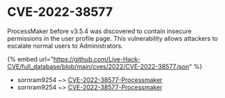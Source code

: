 # CVE-2022-38577

ProcessMaker before v3.5.4 was discovered to contain insecure permissions in the user profile page. This vulnerability allows attackers to escalate normal users to Administrators.

{% embed url="https://github.com/Live-Hack-CVE/full_database/blob/main/cves/2022/CVE-2022-38577.json" %}


* sornram9254 ~> [CVE-2022-38577-Processmaker](https://www.alice-snow.ru/2022/database/cve-2022-38577/cve-2022-38577-processmaker-sornram9254)
* sornram9254 ~> [CVE-2022-38577-Processmaker](https://www.alice-snow.ru/2022/database/cve-2022-38577/cve-2022-38577-processmaker-sornram9254)